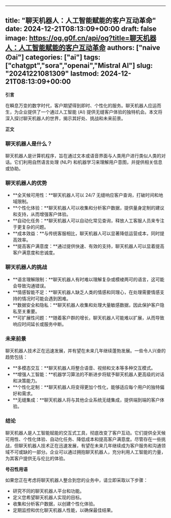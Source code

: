 
---
title: "聊天机器人：人工智能赋能的客户互动革命"
date: 2024-12-21T08:13:09+00:00
draft: false
image: https://og.g0f.cn/api/og?title=聊天机器人：人工智能赋能的客户互动革命
authors: ["naiveのai"]
categories: ["ai"]
tags: ["chatgpt","sora","openai","Mistral AI"]
slug: "20241221081309"
lastmod: 2024-12-21T08:13:09+00:00
---
**引言**

在瞬息万变的数字时代，客户期望得到即时、个性化的服务。聊天机器人应运而生，为企业提供了一个通过人工智能 (AI) 提供无缝客户体验的独特机会。本文将深入探讨聊天机器人的世界，揭示其好处、挑战和未来前景。

**正文**

### 聊天机器人是什么？

聊天机器人是计算机程序，旨在通过文本或语音界面与人类用户进行类似人类的对话。它们利用自然语言处理 (NLP) 和机器学习来理解用户意图，并提供相关信息或协助。

### 聊天机器人的优势

- **全天候可用性：**聊天机器人可以 24/7 无缝响应客户查询，打破时间和地域限制。
- **个性化体验：**聊天机器人可以收集和分析客户数据，提供量身定制的建议和支持，从而增强客户体验。
- **自动化任务：**聊天机器人可以自动化常见查询，释放人工客服人员来专注于更复杂的问题。
- **成本效益：**与传统客服相比，聊天机器人可以显著降低运营成本，同时提高效率。
- **提高客户满意度：**通过提供快速、有效的支持，聊天机器人可以显着提高客户满意度和忠诚度。

### 聊天机器人的挑战

- **语言理解限制：**聊天机器人有时难以理解复杂或模棱两可的语言，这可能会导致沟通错误。
- **情感智能不足：**聊天机器人缺乏人类的情感和同理心，在处理需要情感支持的情况时可能会遇到困难。
- **数据安全和隐私：**聊天机器人收集和处理大量敏感数据，因此保护客户隐私至关重要。
- **可扩展性问题：**随着客户群的增长，聊天机器人可能难以扩展，从而导致响应时间延长或服务中断。

### 未来前景

聊天机器人技术正在迅速发展，并有望在未来几年继续蓬勃发展。一些令人兴奋的趋势包括：

- **多模态交互：**聊天机器人将整合语音、视频和文本等多种交互模式。
- **增强人工智能：**机器学习算法的不断进步将赋予聊天机器人更高级的对话和决策能力。
- **个性化定制：**聊天机器人将变得更加个性化，能够适应每个用户的独特偏好和需求。
- **无缝集成：**聊天机器人将与其他企业系统无缝集成，提供端到端的客户体验。

### 结论

聊天机器人是人工智能赋能的交互式工具，彻底改变了客户互动。它们提供全天候可用性、个性化体验、自动化任务、降低成本和提高客户满意度。尽管存在一些挑战，但聊天机器人技术正在迅速发展，有望在未来几年继续成为客户服务和沟通领域不可或缺的一部分。企业可以通过拥抱聊天机器人，充分利用人工智能的力量，为其客户提供无与伦比的体验。

**号召性用语**

如果您正在考虑将聊天机器人整合到您的业务中，请立即采取以下步骤：

- 研究不同的聊天机器人平台和功能。
- 定义您希望聊天机器人实现的目标。
- 收集和分析客户数据，以创建个性化体验。
- 定期监控和优化聊天机器人性能，以确保最佳结果。